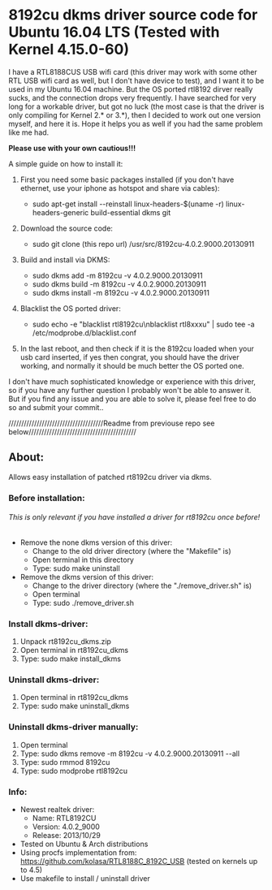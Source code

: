 # 8192cu dkms driver source code for Ubuntu 16.04 LTS (Tested with Kernel 4.15.0-60)

I have a RTL8188CUS USB wifi card (this driver may work with some other RTL USB wifi card as well, but I don't have device to test), and I want it to be used in my Ubuntu 16.04 machine. But the OS ported rtl8192 dirver really sucks, and the connection drops very frequently. I have searched for very long for a workable driver, but got no luck (the most case is that the driver is only compiling for Kernel 2.* or 3.*), then I decided to work out one version myself, and here it is. Hope it helps you as well if you had the same problem like me had.

**Please use with your own cautious!!!**

A simple guide on how to install it:

1. First you need some basic packages installed (if you don't have ethernet, use your iphone as hotspot and share via cables):
   - sudo apt-get install --reinstall linux-headers-$(uname -r) linux-headers-generic build-essential dkms git

2. Download the source code:
   - sudo git clone (this repo url) /usr/src/8192cu-4.0.2.9000.20130911
 
3. Build and install via DKMS:
   - sudo dkms add -m 8192cu -v 4.0.2.9000.20130911
   - sudo dkms build -m 8192cu -v 4.0.2.9000.20130911
   - sudo dkms install -m 8192cu -v 4.0.2.9000.20130911

4. Blacklist the OS ported driver:
   - sudo echo -e "blacklist rtl8192cu\nblacklist rtl8xxxu" | sudo tee -a /etc/modprobe.d/blacklist.conf 

5. In the last reboot, and then check if it is the 8192cu loaded when your usb card inserted, if yes then congrat, you should have the driver working, and normally it should be much better the OS ported one.


I don't have much sophisticated knowledge or experience with this driver, so if you have any further question I probably won't be able to answer it. But if you find any issue and you are able to solve it, please feel free to do so and submit your commit..


/////////////////////////////////////Readme from previouse repo see below//////////////////////////////////////////

## About:
Allows easy installation of patched rt8192cu driver via dkms.

### Before installation:
###### This is only relevant if you have installed a driver for rt8192cu once before!
- Remove the none dkms version of this driver:
  - Change to the old driver directory (where the "Makefile" is)
  - Open terminal in this directory
  - Type: sudo make uninstall
- Remove the dkms version of this driver:
  - Change to the driver directory (where the "./remove_driver.sh" is)
  - Open terminal
  - Type: sudo ./remove_driver.sh

### Install dkms-driver:
1. Unpack rt8192cu_dkms.zip
2. Open terminal in rt8192cu_dkms
3. Type: sudo make install_dkms

### Uninstall dkms-driver:
1. Open terminal in rt8192cu_dkms
2. Type: sudo make uninstall_dkms

### Uninstall dkms-driver manually:
1. Open terminal
2. Type: sudo dkms remove -m 8192cu -v 4.0.2.9000.20130911 --all
4. Type: sudo rmmod 8192cu
5. Type: sudo modprobe rtl8192cu

### Info:
- Newest realtek driver:
  - Name: RTL8192CU
  - Version: 4.0.2_9000
  - Release: 2013/10/29
- Tested on Ubuntu & Arch distributions
- Using procfs implementation from: https://github.com/kolasa/RTL8188C_8192C_USB (tested on kernels up to 4.5)
- Use makefile to install / uninstall driver
